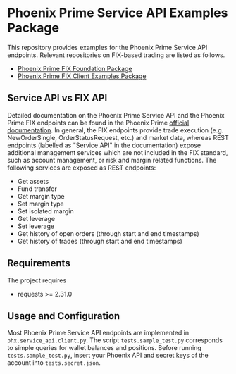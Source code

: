 # Phoenix Prime Service API Examples Package 

This repository provides examples for the Phoenix Prime Service API endpoints. Relevant repositories 
on FIX-based trading are listed as follows.

  - [Phoenix Prime FIX Foundation Package](https://github.com/mtxpt/phx-fix-base)
  - [Phoenix Prime FIX Client Examples Package](https://github.com/mtxpt/phx-fix-examples)


## Service API vs FIX API

Detailed documentation on the Phoenix Prime Service API and the Phoenix Prime FIX endpoints can be found in the 
Phoenix Prime [official documentation](https://www.matrixport.com/docs/en-us/phoenix.html). 
In general, the FIX endpoints provide trade execution (e.g. NewOrderSingle, OrderStatusRequest, etc.) and market data,
whereas REST endpoints (labelled as "Service API" in the documentation) expose additional management services
which are not included in the FIX standard, such as account management, or risk and margin related functions. 
The following services are exposed as REST endpoints:
  - Get assets
  - Fund transfer
  - Get margin type
  - Set margin type
  - Set isolated margin
  - Get leverage
  - Set leverage
  - Get history of open orders (through start and end timestamps)
  - Get history of trades (through start and end timestamps)

## Requirements 

The project requires
  - requests >= 2.31.0


## Usage and Configuration 

Most Phoenix Prime Service API endpoints are implemented in `phx.service_api.client.py`. 
The script `tests.sample_test.py` corresponds to simple queries for wallet balances and positions. 
Before running `tests.sample_test.py`, insert your Phoenix API and secret keys of the account into 
`tests.secret.json`. 